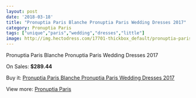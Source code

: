 ```yaml
---
layout: post
date: '2018-03-18'
title: "Pronuptia Paris Blanche Pronuptia Paris Wedding Dresses 2017"
category: Pronuptia Paris
tags: ["unique","paris","wedding","dresses","little"]
image: http://img.hectodress.com/17701-thickbox_default/pronuptia-paris-blanche-pronuptia-paris-wedding-dresses-2013.jpg
---
```

Pronuptia Paris Blanche Pronuptia Paris Wedding Dresses 2017

On Sales: **$289.44**
<a href="https://www.hectodress.com/pronuptia-paris/8280-pronuptia-paris-blanche-pronuptia-paris-wedding-dresses-2013.html"><amp-img layout="responsive" width="600" height="600" src="//img.hectodress.com/17701-thickbox_default/pronuptia-paris-blanche-pronuptia-paris-wedding-dresses-2013.jpg" alt="Pronuptia Paris Blanche Pronuptia Paris Wedding Dresses 2017 0" /></a>
<a href="https://www.hectodress.com/pronuptia-paris/8280-pronuptia-paris-blanche-pronuptia-paris-wedding-dresses-2013.html"><amp-img layout="responsive" width="600" height="600" src="//img.hectodress.com/17702-thickbox_default/pronuptia-paris-blanche-pronuptia-paris-wedding-dresses-2013.jpg" alt="Pronuptia Paris Blanche Pronuptia Paris Wedding Dresses 2017 1" /></a>

Buy it: [Pronuptia Paris Blanche Pronuptia Paris Wedding Dresses 2017](https://www.hectodress.com/pronuptia-paris/8280-pronuptia-paris-blanche-pronuptia-paris-wedding-dresses-2013.html "Pronuptia Paris Blanche Pronuptia Paris Wedding Dresses 2017")

View more: [Pronuptia Paris](https://www.hectodress.com/140-pronuptia-paris "Pronuptia Paris")